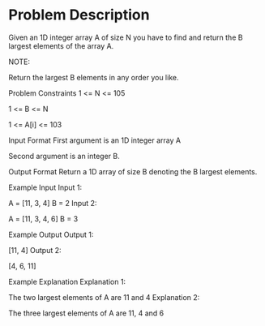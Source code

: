 # Problem Description

Given an 1D integer array A of size N you have to find and return the B largest elements of the array A.

NOTE:

Return the largest B elements in any order you like.


Problem Constraints
1 <= N <= 105

1 <= B <= N

1 <= A[i] <= 103



Input Format
First argument is an 1D integer array A

Second argument is an integer B.



Output Format
Return a 1D array of size B denoting the B largest elements.



Example Input
Input 1:

 A = [11, 3, 4]
 B = 2
Input 2:

 A = [11, 3, 4, 6]
 B = 3


Example Output
Output 1:

 [11, 4]
Output 2:

 [4, 6, 11]


Example Explanation
Explanation 1:

 The two largest elements of A are 11 and 4
Explanation 2:

 The three largest elements of A are 11, 4 and 6
